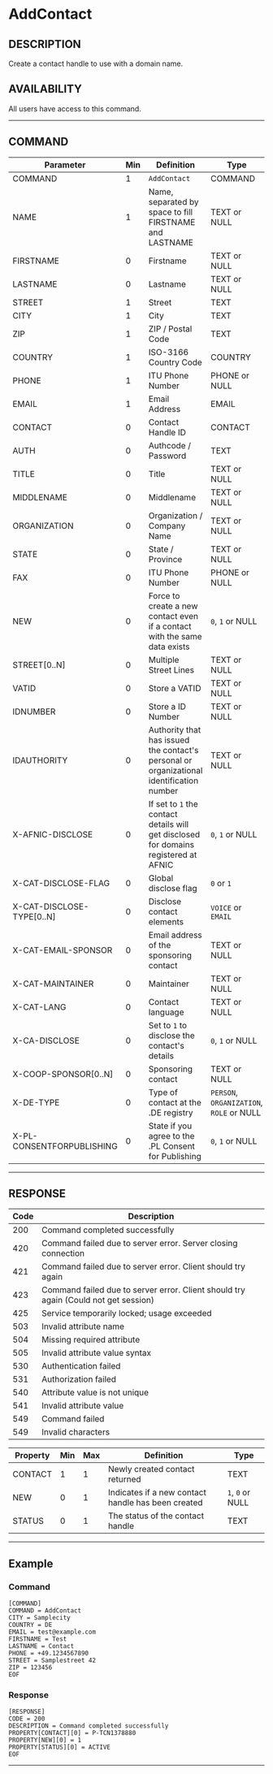 # AddContact

## DESCRIPTION
Create a contact handle to use with a domain name.

## AVAILABILITY
All users have access to this command.

----
## COMMAND

Parameter | Min | Definition | Type
---- | ---- | ---- | ----
COMMAND | 1 | `AddContact` | COMMAND
NAME | 1 | Name, separated by space to fill FIRSTNAME and LASTNAME | TEXT or NULL
FIRSTNAME | 0 | Firstname | TEXT or NULL
LASTNAME | 0 | Lastname | TEXT or NULL
STREET | 1 | Street | TEXT
CITY | 1 | City | TEXT
ZIP | 1 | ZIP / Postal Code | TEXT
COUNTRY | 1 | ISO-3166 Country Code | COUNTRY
PHONE | 1 | ITU Phone Number | PHONE or NULL
EMAIL | 1 | Email Address | EMAIL
CONTACT | 0 | Contact Handle ID | CONTACT
AUTH | 0 | Authcode / Password | TEXT
TITLE | 0 | Title | TEXT or NULL
MIDDLENAME | 0 | Middlename | TEXT or NULL
ORGANIZATION | 0 | Organization / Company Name | TEXT or NULL
STATE | 0 | State / Province | TEXT or NULL
FAX | 0 | ITU Phone Number | PHONE or NULL
NEW | 0 | Force to create a new contact even if a contact with the same data exists | `0`, `1` or NULL
STREET[0..N] | 0 | Multiple Street Lines | TEXT or NULL
VATID | 0 | Store a VATID | TEXT or NULL
IDNUMBER | 0 | Store a ID Number | TEXT or NULL
IDAUTHORITY | 0 | Authority that has issued the contact's personal or organizational identification number | TEXT or NULL
X-AFNIC-DISCLOSE | 0 | If set to `1` the contact details will get disclosed for domains registered at AFNIC | `0`, `1` or NULL
X-CAT-DISCLOSE-FLAG | 0 | Global disclose flag | `0` or `1`
X-CAT-DISCLOSE-TYPE[0..N] | 0 | Disclose contact elements | `VOICE` or `EMAIL`
X-CAT-EMAIL-SPONSOR | 0 | Email address of the sponsoring contact | TEXT or NULL
X-CAT-MAINTAINER | 0 | Maintainer | TEXT or NULL
X-CAT-LANG | 0 | Contact language | TEXT or NULL
X-CA-DISCLOSE | 0 | Set to `1` to disclose the contact's details | `0`, `1` or NULL
X-COOP-SPONSOR[0..N] | 0 | Sponsoring contact | TEXT or NULL
X-DE-TYPE | 0 | Type of contact at the .DE registry | `PERSON`, `ORGANIZATION`, `ROLE` or NULL
X-PL-CONSENTFORPUBLISHING | 0 | State if you agree to the .PL Consent for Publishing | `0`, `1` or NULL
----
## RESPONSE

Code | Description
---- | ----
200	| Command completed successfully
420 | Command failed due to server error. Server closing connection
421	| Command failed due to server error. Client should try again
423 | Command failed due to server error. Client should try again (Could not get session)
425	| Service temporarily locked; usage exceeded
503 | Invalid attribute name
504	| Missing required attribute
505 | Invalid attribute value syntax
530	| Authentication failed
531	| Authorization failed
540	| Attribute value is not unique
541	| Invalid attribute value
549	| Command failed
549 | Invalid characters


Property | Min | Max | Definition | Type
---- | ---- | ---- | ---- | ----
CONTACT | 1 | 1 | Newly created contact returned | TEXT
NEW | 0 | 1 | Indicates if a new contact handle has been created | `1`, `0` or NULL  
STATUS | 0 | 1 | The status of the contact handle | TEXT
----
## Example

### Command

```
[COMMAND]
COMMAND = AddContact
CITY = Samplecity
COUNTRY = DE
EMAIL = test@example.com
FIRSTNAME = Test
LASTNAME = Contact
PHONE = +49.1234567890
STREET = Samplestreet 42
ZIP = 123456
EOF
```
### Response

```
[RESPONSE]
CODE = 200
DESCRIPTION = Command completed successfully
PROPERTY[CONTACT][0] = P-TCN1378880
PROPERTY[NEW][0] = 1
PROPERTY[STATUS][0] = ACTIVE
EOF
```

----
